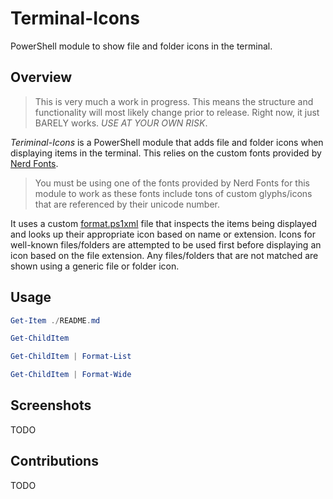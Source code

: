 # Terminal-Icons

PowerShell module to show file and folder icons in the terminal.

## Overview

> This is very much a work in progress. This means the structure and functionality will most likely change prior to release. Right now, it just BARELY works. *USE AT YOUR OWN RISK*.

*Teriminal-Icons* is a PowerShell module that adds file and folder icons when displaying items in the terminal.
This relies on the custom fonts provided by [Nerd Fonts](https://github.com/ryanoasis/nerd-fonts).

> You must be using one of the fonts provided by Nerd Fonts for this module to work as these fonts include tons of custom glyphs/icons that are referenced by their unicode number.

It uses a custom [format.ps1xml](https://docs.microsoft.com/en-us/powershell/module/microsoft.powershell.core/about/about_format.ps1xml?view=powershell-6) file that inspects the items being displayed and looks up their appropriate icon based on name or extension.
Icons for well-known files/folders are attempted to be used first before displaying an icon based on the file extension.
Any files/folders that are not matched are shown using a generic file or folder icon.

## Usage

```powershell
Get-Item ./README.md

Get-ChildItem

Get-ChildItem | Format-List

Get-ChildItem | Format-Wide
```

## Screenshots

TODO

## Contributions

TODO
